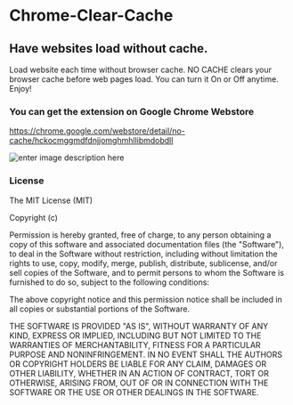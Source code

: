 
# Chrome-Clear-Cache

## Have websites load without cache.

Load website each time without browser cache. NO CACHE clears your browser cache before web pages load. You can turn it On or Off anytime. Enjoy!

### You can get the extension on Google Chrome Webstore 
https://chrome.google.com/webstore/detail/no-cache/hckocmggmdfdnjjomghmhllibmdobdll


![enter image description here](https://lh3.googleusercontent.com/uapZfC-CfQjTXvM8tkbqi2SKrZQ6Ouvrj0SJSozj3HoR7DiuoTvAOCYR9u8mpzo37WPFrNtk_A=w640-h400-e365)


### License

 The MIT License (MIT)

Copyright (c)

Permission is hereby granted, free of charge, to any person obtaining a copy of this software and associated documentation files (the "Software"), to deal in the Software without restriction, including without limitation the rights to use, copy, modify, merge, publish, distribute, sublicense, and/or sell copies of the Software, and to permit persons to whom the Software is furnished to do so, subject to the following conditions:

The above copyright notice and this permission notice shall be included in all copies or substantial portions of the Software.

THE SOFTWARE IS PROVIDED "AS IS", WITHOUT WARRANTY OF ANY KIND, EXPRESS OR IMPLIED, INCLUDING BUT NOT LIMITED TO THE WARRANTIES OF MERCHANTABILITY, FITNESS FOR A PARTICULAR PURPOSE AND NONINFRINGEMENT. IN NO EVENT SHALL THE AUTHORS OR COPYRIGHT HOLDERS BE LIABLE FOR ANY CLAIM, DAMAGES OR OTHER LIABILITY, WHETHER IN AN ACTION OF CONTRACT, TORT OR OTHERWISE, ARISING FROM, OUT OF OR IN CONNECTION WITH THE SOFTWARE OR THE USE OR OTHER DEALINGS IN THE SOFTWARE.

